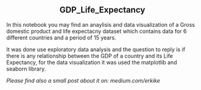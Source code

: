 <center> <h2> GDP_Life_Expectancy </h2> </center>

<p> In this notebook you may find an anaylisis and data visualization of a Gross domestic product and life expectacny dataset which contains data for 6 different countries and a period of 15 years.
  
<p> It was done use exploratory data analysis and the question to reply is if there is any relationship between the GDP of a country and its Life Expectancy, for the data visualization it was used the matplotlib and seaborn library. 
  
<em> Please find also a small post about it on: medium.com/erkike
  



